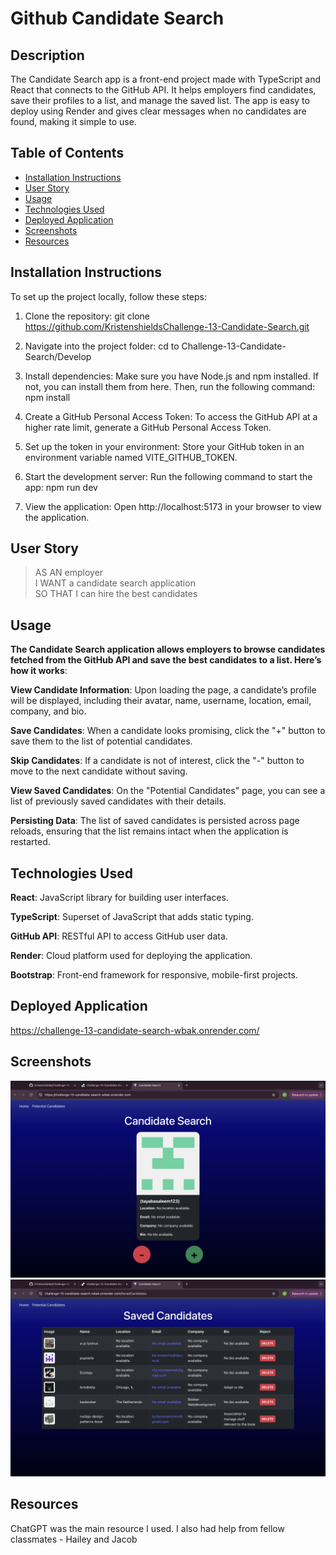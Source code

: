 # Github Candidate Search

## Description
The Candidate Search app is a front-end project made with TypeScript and React that connects to the GitHub API. It helps employers find candidates, save their profiles to a list, and manage the saved list. The app is easy to deploy using Render and gives clear messages when no candidates are found, making it simple to use.




## Table of Contents
- [Installation Instructions](#install-instructions)
- [User Story](#user-story)
- [Usage](#usage)
- [Technologies Used](#technologies-used)
- [Deployed Application](#deployed-application)
- [Screenshots](#screenshots)
- [Resources](#resources)




## Installation Instructions

To set up the project locally, follow these steps:

1. Clone the repository: 
git clone https://github.com/KristenshieldsChallenge-13-Candidate-Search.git


2. Navigate into the project folder:
cd to Challenge-13-Candidate-Search/Develop

3. Install dependencies: 
Make sure you have Node.js and npm installed. If not, you can install them from here.
Then, run the following command: npm install

4. Create a GitHub Personal Access Token: To access the GitHub API at a higher rate limit, generate a GitHub Personal Access Token.

5. Set up the token in your environment: Store your GitHub token in an environment variable named VITE_GITHUB_TOKEN.

6. Start the development server: Run the following command to start the app: npm run dev

7. View the application: Open http://localhost:5173 in your browser to view the application.




## User Story
> AS AN employer  
> I WANT a candidate search application  
> SO THAT I can hire the best candidates




## Usage
**The Candidate Search application allows employers to browse candidates fetched from the GitHub API and save the best candidates to a list. Here’s how it works**:

**View Candidate Information**: Upon loading the page, a candidate’s profile will be displayed, including their avatar, name, username, location, email, company, and bio.

**Save Candidates**: When a candidate looks promising, click the "+" button to save them to the list of potential candidates.

**Skip Candidates**: If a candidate is not of interest, click the "-" button to move to the next candidate without saving.

**View Saved Candidates**: On the "Potential Candidates" page, you can see a list of previously saved candidates with their details.

**Persisting Data**: The list of saved candidates is persisted across page reloads, ensuring that the list remains intact when the application is restarted.




## Technologies Used
**React**: JavaScript library for building user interfaces.

**TypeScript**: Superset of JavaScript that adds static typing.

**GitHub API**: RESTful API to access GitHub user data.

**Render**: Cloud platform used for deploying the application.

**Bootstrap**: Front-end framework for responsive, mobile-first projects.




## Deployed Application
https://challenge-13-candidate-search-wbak.onrender.com/




## Screenshots
![Candidate Search](./Assets/candidateSearchPage.png)
![Saved Candidates](./Assets/savedCandidatesPage.png)




## Resources
ChatGPT was the main resource I used. I also had help from fellow classmates - Hailey and Jacob


